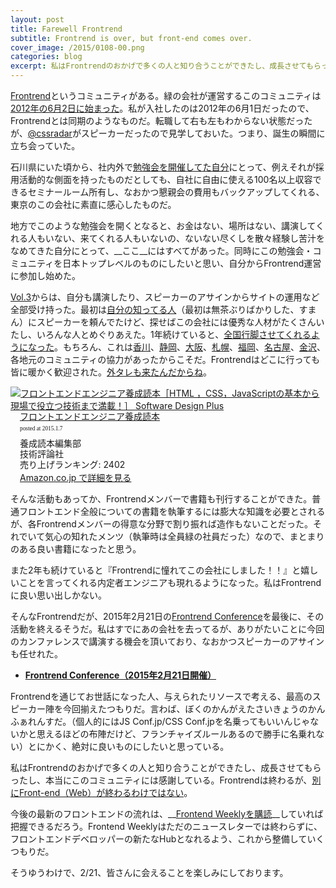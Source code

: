 ```yaml
---
layout: post
title: Farewell Frontrend
subtitle: Frontrend is over, but front-end comes over.
cover_image: /2015/0108-00.png
categories: blog
excerpt: 私はFrontrendのおかげで多くの人と知り合うことができたし、成長させてもらったし、本当にこのコミュニティには感謝している。
---
```


[Frontrend](http://frontrend.github.io/)というコミュニティがある。緑の会社が運営するこのコミュニティは[2012年の6月2日に始まった](https://atnd.org/events/29000)。私が入社したのは2012年の6月1日だったので、Frontrendとは同期のようなものだ。転職して右も左もわからない状態だったが、[@cssradar](https://twitter.com/cssradar)がスピーカーだったので見学しておいた。つまり、誕生の瞬間に立ち会っていた。

石川県にいた頃から、社内外で[勉強会を開催してた自分](http://kanazawajs.tumblr.com/)にとって、例えそれが採用活動的な側面を持ったものだとしても、自社に自由に使える100名以上収容できるセミナールーム所有し、なおかつ懇親会の費用もバックアップしてくれる、東京のこの会社に素直に感心したものだ。

地方でこのような勉強会を開くとなると、お金はない、場所はない、講演してくれる人もいない、来てくれる人もいないの、ないない尽くしを散々経験し苦汁をなめてきた自分にとって、__ここ__にはすべてがあった。同時にこの勉強会・コミュニティを日本トップレベルのものにしたいと思い、自分からFrontrend運営に参加し始めた。

[Vol.3](http://frontrend.github.io/events/03/)からは、自分も講演したり、スピーカーのアサインからサイトの運用など全部受け持った。最初は[自分の知ってる人](http://aho.mu/)（最初は無茶ぶりばかりした、すまん）にスピーカーを頼んでたけど、探せばこの会社には優秀な人材がたくさんいたし、いろんな人とめぐりあえた。1年続けていると、[全国行脚させてくれるようになった](https://www.cyberagent.co.jp/news/press/detail/id=7972)。もちろん、これは[香川](http://webridge-kagawa.com/meeting/sp/121110/)、[静岡](http://talknote.me/vol8/event/)、[大阪](http://recreators.doorkeeper.jp/events/5240)、[札幌](http://sacss.net/special04/)、[福岡](http://frontendfrogs.org/frontrend/)、[名古屋](http://html5nagoya.jp/frontrend/)、[金沢](http://labo.dmm.com/frontrend/)、各地元のコミュニティの協力があったからこそだ。Frontrendはどこに行っても皆に暖かく歓迎された。[外タレも来たんだからね](http://frontrend.github.io/events/chrome/)。

<div class="azlink-box" style="margin-bottom:0px"><div class="azlink-image" style="float:left"><a href="http://www.amazon.co.jp/exec/obidos/ASIN/B00ME9TTMA/warikiru-22/ref=nosim/" name="azlinklink" target="_blank"><img src="http://ecx.images-amazon.com/images/I/51K%2BQlzoQlL._SL160_.jpg" alt="フロントエンドエンジニア養成読本［HTML ，CSS，JavaScriptの基本から現場で役立つ技術まで満載！］ Software Design Plus" style="border:none" /></a></div><div class="azlink-info" style="float:left;margin-left:15px;line-height:120%"><div class="azlink-name" style="margin-bottom:10px;line-height:120%"><a href="http://www.amazon.co.jp/exec/obidos/ASIN/B00ME9TTMA/warikiru-22/ref=nosim/" name="azlinklink" target="_blank">フロントエンドエンジニア養成読本</a><div class="azlink-powered-date" style="font-size:7pt;margin-top:5px;font-family:verdana;line-height:120%">posted at 2015.1.7</div></div><div class="azlink-detail">養成読本編集部<br />技術評論社<br />売り上げランキング: 2402<br /></div><div class="azlink-link" style="margin-top:5px"><a href="http://www.amazon.co.jp/exec/obidos/ASIN/B00ME9TTMA/warikiru-22/ref=nosim/" target="_blank">Amazon.co.jp で詳細を見る</a></div></div><div class="azlink-footer" style="clear:left"></div></div>

そんな活動もあってか、Frontrendメンバーで書籍も刊行することができた。普通フロントエンド全般についての書籍を執筆するには膨大な知識を必要とされるが、各Frontrendメンバーの得意な分野で割り振れば造作もないことだった。それでいて気心の知れたメンツ（執筆時は全員緑の社員だった）なので、まとまりのある良い書籍になったと思う。

また2年も続けていると『Frontrendに憧れてこの会社にしました！！』と嬉しいことを言ってくれる内定者エンジニアも現れるようになった。私はFrontrendに良い思い出しかない。

そんなFrontrendだが、2015年2月21日の[Frontrend Conference](http://frontrend.github.io/conference/)を最後に、その活動を終えるそうだ。私はすでにあの会社を去ってるが、ありがたいことに今回のカンファレンスで講演する機会を頂いており、なおかつスピーカーのアサインも任せれた。

+ __[Frontrend Conference（2015年2月21日開催）](http://frontrend.github.io/conference/)__

Frontrendを通じてお世話になった人、与えられたリソースで考える、最高のスピーカー陣を今回揃えたつもりだ。言わば、ぼくのかんがえたさいきょうのかんふぁれんすだ。（個人的にはJS Conf.jp/CSS Conf.jpを名乗ってもいいんじゃないかと思えるほどの布陣だけど、フランチャイズルールあるので勝手に名乗れない）とにかく、絶対に良いものにしたいと思っている。

私はFrontrendのおかげで多くの人と知り合うことができたし、成長させてもらったし、本当にこのコミュニティには感謝している。Frontrendは終わるが、[別にFront-end（Web）が終わるわけではない](http://takoratta.hatenablog.com/entry/2015/01/08/014826)。

今後の最新のフロントエンドの流れは、__[Frontend Weeklyを購読](http://t32k.me/mol/log/frontend-weekly/)__していれば把握できるだろう。Frontend Weeklyはただのニュースレターでは終わらずに、フロントエンドデベロッパーの新たなHubとなれるよう、これから整備していくつもりだ。

そうゆうわけで、2/21、皆さんに会えることを楽しみにしております。

